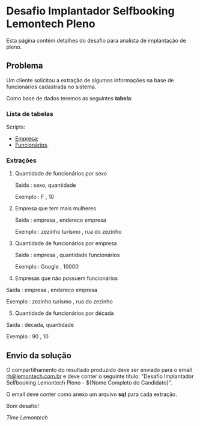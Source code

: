 Desafio Implantador Selfbooking Lemontech Pleno
======================================

Esta página contém detalhes do desafio para analista de implantação de pleno.

## Problema

Um cliente solicitou a extração de algumas informações na base de funcionários cadastrada no sistema.

Como base de dados teremos as seguintes <b>tabela</b>:

### Lista de tabelas

Scripts:

* <a href="https://github.com/caiooliveiraeti/desafio-impl-pleno/blob/master/empresa.sql" target="_blank">Empresa</a>;
* <a href="https://github.com/caiooliveiraeti/desafio-impl-pleno/blob/master/funcionario.sql" target="_blank">Funcionários</a>.

### Extrações

1. Quantidade de funcionários por sexo

	Saida	  : sexo,	quantidade

	Exemplo	: F   ,	10

2. Empresa que tem mais mulheres

	Saida	  : empresa         ,	endereco empresa

	Exemplo	: zezinho turismo ,	rua do zezinho

3. Quantidade de funcionários por empresa

	Saida	  : empresa , quantidade funcionários

	Exemplo	: Google  ,	10000

4. Empresas que não possuem funcionários

  Saida	  : empresa         ,	endereco empresa

  Exemplo	: zezinho turismo ,	rua do zezinho

5. Quantidade de funcionários por década

  Saida	  : decada,	quantidade

  Exemplo	: 90    ,	10

## Envio da solução

O compartilhamento do resultado produzido deve ser enviado para o email <a href="mailto:rh@lemontech.com.br" target="_blank">rh@lemontech.com.br</a> e deve conter o seguinte titulo: "Desafio Implantador Selfbooking Lemontech Pleno - ${Nome Completo do Candidato}".

O email deve conter como anexo um arquivo <b>sql</b> para cada extração.

Bom desafio!

*Time Lemontech*
